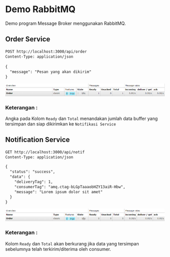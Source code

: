 # Demo RabbitMQ
Demo program Message Broker menggunakan RabbitMQ.

## Order Service
~~~
POST http://localhost:3000/api/order
Content-Type: application/json

{
  "message": "Pesan yang akan dikirim"
}
~~~
![Image01](public/image01.png)

### Keterangan :
Angka pada Kolom `Ready` dan `Total` menandakan jumlah data buffer yang tersimpan dan siap dikirimkan ke `Notifikasi Service`

## Notification Service
~~~
GET http://localhost:3000/api/notif
Content-Type: application/json
~~~
~~~
{
  "status": "success",
  "data": {
    "deliveryTag": 1,
    "consumerTag": "amq.ctag-bLGpTaaaobHZY13aiR-Hbw",
    "message": "Lorem ipsum dolor sit amet"
  }
}
~~~
![Image02](public/Image02.png)

### Keterangan :
Kolom `Ready` dan `Total` akan berkurang jika data yang tersimpan sebelumnya telah terkirim/diterima oleh consumer.